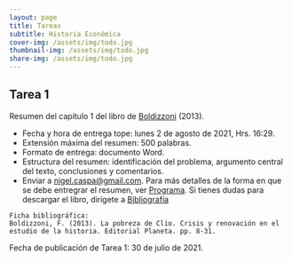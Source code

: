 ```yaml
---
layout: page
title: Tareas
subtitle: Historia Económica
cover-img: /assets/img/todo.jpg
thumbnail-img: /assets/img/todo.jpg
share-img: /assets/img/todo.jpg
---
```


## Tarea 1
Resumen del capítulo 1 del libro de [Boldizzoni](https://nigelcaspa.github.io/historiaeconomica/pdf/2013_boldizzoni-lapobrezade-clio.pdf) (2013).
- Fecha y hora de entrega tope: lunes 2 de agosto de 2021, Hrs. 16:29.
- Extensión máxima del resumen: 500 palabras.
- Formato de entrega: documento Word.
- Estructura del resumen: identificación del problema, argumento central del texto, conclusiones y comentarios.
- Enviar a [nigel.caspa@gmail.com](mailto:nigel.caspa@gmail.com).
Para más detalles de la forma en que se debe entregrar el resumen, ver [Programa](programa.md). Si tienes dudas para descargar el libro, dirígete a [Bibliografía](bibliografia.md)

~~~
Ficha bibliográfica: 
Boldizzoni, F. (2013). La pobreza de Clio. Crisis y renovación en el estudio de la historia. Editorial Planeta. pp. 8-31.
~~~

Fecha de publicación de Tarea 1: 30 de julio de 2021.